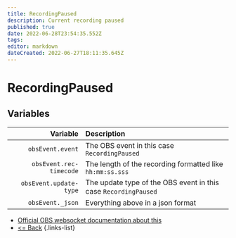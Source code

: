 ```yaml
---
title: RecordingPaused
description: Current recording paused
published: true
date: 2022-06-28T23:54:35.552Z
tags:
editor: markdown
dateCreated: 2022-06-27T18:11:35.645Z
---
```


# RecordingPaused

## Variables

|                Variable | Description                                                     |
| -----------------------:|:--------------------------------------------------------------- |
|        `obsEvent.event` | The OBS event in this case `RecordingPaused`                    |
| `obsEvent.rec-timecode` | The length of the recording formatted like `hh:mm:ss.sss`       |
|  `obsEvent.update-type` | The update type of the OBS event in this case `RecordingPaused` |
|        `obsEvent._json` | Everything above in a json format                               |

* [Official OBS websocket documentation about this](https://github.com/obsproject/obs-websocket/blob/4.x-current/docs/generated/protocol.md#recordingpaused)
* [<= Back](/en/Integrations/OBS/Events)
{.links-list}